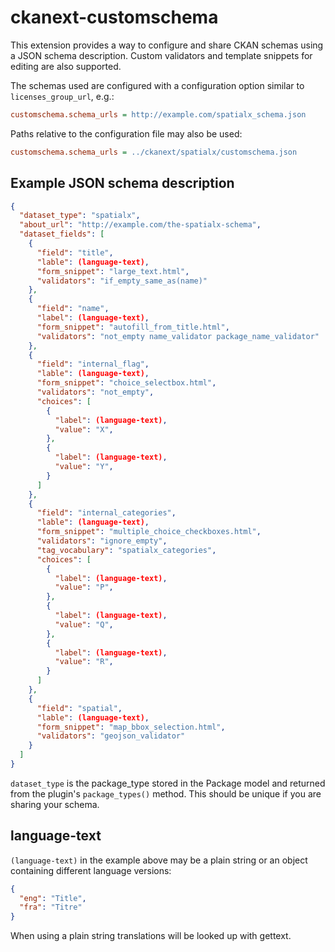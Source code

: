 ckanext-customschema
====================

This extension provides a way to configure and share
CKAN schemas using a JSON schema description. Custom
validators and template snippets for editing are also
supported.

The schemas used are configured with a configuration option
similar to `licenses_group_url`, e.g.:

```ini
customschema.schema_urls = http://example.com/spatialx_schema.json
```

Paths relative to the configuration file may also be used:

```ini
customschema.schema_urls = ../ckanext/spatialx/customschema.json
```

Example JSON schema description
-------------------------------

```json
{
  "dataset_type": "spatialx",
  "about_url": "http://example.com/the-spatialx-schema",
  "dataset_fields": [
    {
      "field": "title",
      "lable": (language-text),
      "form_snippet": "large_text.html",
      "validators": "if_empty_same_as(name)"
    },
    {
      "field": "name",
      "label": (language-text),
      "form_snippet": "autofill_from_title.html",
      "validators": "not_empty name_validator package_name_validator"
    },
    {
      "field": "internal_flag",
      "lable": (language-text),
      "form_snippet": "choice_selectbox.html",
      "validators": "not_empty",
      "choices": [
        {
          "label": (language-text),
          "value": "X",
        },
        {
          "label": (language-text),
          "value": "Y",
        }
      ]
    },
    {
      "field": "internal_categories",
      "lable": (language-text),
      "form_snippet": "multiple_choice_checkboxes.html",
      "validators": "ignore_empty",
      "tag_vocabulary": "spatialx_categories",
      "choices": [
        {
          "label": (language-text),
          "value": "P",
        },
        {
          "label": (language-text),
          "value": "Q",
        },
        {
          "label": (language-text),
          "value": "R",
        }
      ]
    },
    {
      "field": "spatial",
      "lable": (language-text),
      "form_snippet": "map_bbox_selection.html",
      "validators": "geojson_validator"
    }
  ]
}
```

`dataset_type` is the package_type stored in the Package model and
returned from the plugin's `package_types()` method. This should be
unique if you are sharing your schema.

language-text
-------------

`(language-text)` in the example above may be a plain string or an
object containing different language versions:

```json
{
  "eng": "Title",
  "fra": "Titre"
}
```

When using a plain string translations will be looked up with gettext.


